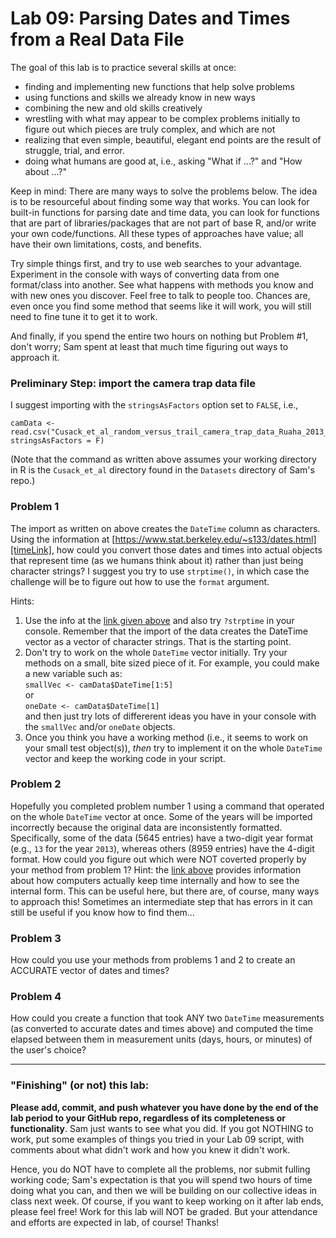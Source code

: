 # Lab 09: Parsing Dates and Times from a Real Data File

The goal of this lab is to practice several skills at once:
+ finding and implementing new functions that help solve problems
+ using functions and skills we already know in new ways
+ combining the new and old skills creatively
+ wrestling with what may appear to be complex problems initially to figure out which pieces are truly complex, and which are not
+ realizing that even simple, beautiful, elegant end points are the result of struggle, trial, and error.
+ doing what humans are good at, i.e., asking "What if ...?" and "How about ...?"


Keep in mind: There are many ways to solve the problems below.  The idea is to be resourceful about finding some way that works.  You can look for built-in functions for parsing date and time data, you can look for functions that are part of libraries/packages that are not part of base R, and/or write your own code/functions.  All these types of approaches have value; all have their own limitations, costs, and benefits.    

Try simple things first, and try to use web searches to your advantage.  Experiment in the console with ways of converting data from one format/class into another.  See what happens with methods you know and with new ones you discover.  Feel free to talk to people too.  Chances are, even once you find some method that seems like it will work, you will still need to fine tune it to get it to work.

And finally, if you spend the entire two hours on nothing but Problem #1, don't worry; Sam spent at least that much time figuring out ways to approach it.

### Preliminary Step: import the camera trap data file
I suggest importing with the `stringsAsFactors` option set to `FALSE`, i.e., 
```
camData <- read.csv("Cusack_et_al_random_versus_trail_camera_trap_data_Ruaha_2013_14.csv", stringsAsFactors = F)
```  
(Note that the command as written above assumes your working directory in R is the `Cusack_et_al` directory found in the `Datasets`  directory of Sam's repo.)

### Problem 1
The import as written on above creates the `DateTime` column as characters.
Using the information at [https://www.stat.berkeley.edu/~s133/dates.html][timeLink], 
how could you convert those dates and times into actual objects that represent time (as we humans think about it)
rather than just being character strings?  I suggest you try to use `strptime()`, 
in which case the challenge will be to figure out how to use the `format` argument.  

Hints:
1. Use the info at the [link given above][timeLink] and also try `?strptime` in your console.  Remember that the import of the data creates the DateTime vector as a vector of character strings.  That is the starting point.
2. Don't try to work on the whole `DateTime` vector initially.  Try your methods on a small, bite sized piece of it.  For example, you could make a new variable such as:  
    `smallVec <- camData$DateTime[1:5]`  
    or  
    `oneDate <- camData$DateTime[1]`  
    and then just try lots of differerent ideas you have in your console with the `smallVec` and/or `oneDate` objects.  
3.  Once you think you have a working method (i.e., it seems to work on your small test object(s)), _then_ try to implement it on the whole `DateTime` vector and keep the working code in your script.

### Problem 2
Hopefully you completed problem number 1 using a command that operated on the
whole `DateTime` vector at once. Some of the years will be imported incorrectly
because the original data are inconsistently formatted.  Specifically, some
of the data (5645 entries) have a two-digit year format (e.g., `13` for the
year `2013`), whereas others (8959 entries) have the 4-digit format.  How could
you figure out which were NOT coverted properly by your method from problem 1?
Hint: the [link above][timeLink] provides information about how computers actually
keep time internally and how to see the internal form.  This can be useful
here, but there are, of course, many ways to approach this!  Sometimes an intermediate
step that has errors in it can still be useful if you know how to find them...


### Problem 3
How could you use your methods from problems 1 and 2 to create an ACCURATE
vector of dates and times?


### Problem 4
How could you create a function that took ANY two `DateTime` measurements (as converted to accurate dates and times above) and
computed the time elapsed between them in measurement units (days, hours, or minutes) of
the user's choice?


<hr>

### "Finishing" (or not) this lab:
**Please add, commit, and push whatever you have done by the end of the lab period to your GitHub repo, regardless of its completeness or functionality**.  Sam just wants to see what you did.   If you got NOTHING to work, put some examples of things you tried in your Lab 09 script, with comments about what didn't work and how you knew it didn't work.

Hence, you do NOT have to complete all the problems, nor submit fulling working code; Sam's expectation is that you will spend two hours of time doing what you can, and then we will be building on our collective ideas in class next week.  Of course, if you want to keep working on it after lab ends, please feel free!  Work for this lab will NOT be graded.  But your attendance and efforts are expected in lab, of course!  Thanks!






[timeLink]: https://www.stat.berkeley.edu/~s133/dates.html

